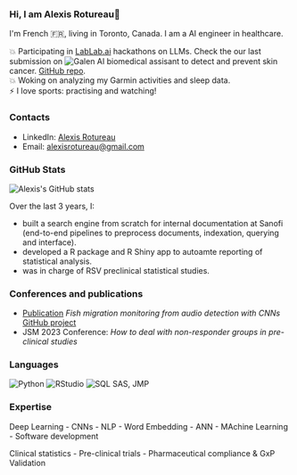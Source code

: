 ### Hi, I am Alexis Rotureau👋

I'm French 🇫🇷, living in Toronto, Canada. I am a AI engineer in healthcare.

💥 Participating in [LabLab.ai](https://lablab.ai/event/nextgen-gpt-ai-hackathon) hackathons on LLMs. Check the our last submission on ![Galen AI biomedical assisant](https://lablab.ai/event/mixtral-8x7b-24-hours-challenge/galen/galen-an-ai-medical-assistant) to detect and prevent skin cancer. [GitHub repo](https://github.com/guy-977/galen-mixtral-hackathon). <br>
💥 Woking on analyzing my Garmin activities and sleep data. <br>
⚡ I love sports: practising and watching!<br>


### Contacts
- LinkedIn: [Alexis Rotureau](https://www.linkedin.com/in/alexis-rotureau-8a4238138/)
- Email: [alexisrotureau@gmail.com](alexisrotureau@gmail.com)



### GitHub Stats
![Alexis's GitHub stats](https://github-readme-stats.vercel.app/api?username=AlexisRTR&show_icons=true&theme=transparent&hide_border=true)

Over the last 3 years, I:
- built a search engine from scratch for internal documentation at Sanofi (end-to-end pipelines to preprocess documents, indexation, querying and interface).
- developed a R package and R Shiny app to autoamte reporting of statistical analysis.
- was in charge of RSV preclinical statistical studies.<br>

### Conferences and publications
- [Publication](https://www.google.com/url?sa=t&source=web&cd=&ved=2ahUKEwiCpZ-KooOCAxUdhIkEHeZGCsUQFnoECBIQAQ&url=https%3A%2F%2Fimt-mines-ales.hal.science%2Fhal-03330991%2Fdocument&usg=AOvVaw3DDunrR_71MJVEUdG2kTlX&opi=89978449) *Fish migration monitoring from audio detection with CNNs* [GitHub project](https://github.com/AlexisRtr/Deep-Learning-CNN-Fish-Monitoring/tree/main)
- JSM 2023 Conference: *How to deal with non-responder groups in pre-clinical studies*
  
### Languages
![Python](https://img.shields.io/badge/Python-FFD43B?style=for-the-badge&logo=python&logoColor=blue)
![RStudio](https://img.shields.io/badge/RStudio-75AADB?style=for-the-badge&logo=RStudio&logoColor=white)
![SQL](https://img.shields.io/badge/SQLite-07405E?style=for-the-badge&logo=sqlite&logoColor=white)
SAS, JMP

### Expertise
Deep Learning - CNNs - NLP - Word Embedding - ANN -  MAchine Learning - Software development

Clinical statistics - Pre-clinical trials - Pharmaceutical compliance & GxP Validation
